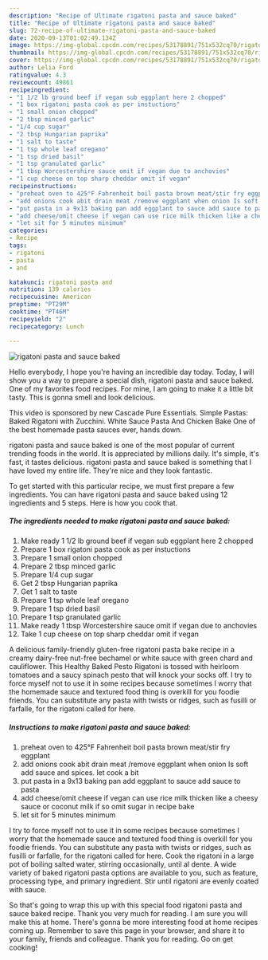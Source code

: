 ```yaml
---
description: "Recipe of Ultimate rigatoni pasta and sauce baked"
title: "Recipe of Ultimate rigatoni pasta and sauce baked"
slug: 72-recipe-of-ultimate-rigatoni-pasta-and-sauce-baked
date: 2020-09-13T01:02:49.134Z
image: https://img-global.cpcdn.com/recipes/53178891/751x532cq70/rigatoni-pasta-and-sauce-baked-recipe-main-photo.jpg
thumbnail: https://img-global.cpcdn.com/recipes/53178891/751x532cq70/rigatoni-pasta-and-sauce-baked-recipe-main-photo.jpg
cover: https://img-global.cpcdn.com/recipes/53178891/751x532cq70/rigatoni-pasta-and-sauce-baked-recipe-main-photo.jpg
author: Lelia Ford
ratingvalue: 4.3
reviewcount: 49861
recipeingredient:
- "1 1/2 lb ground beef if vegan sub eggplant here 2 chopped"
- "1 box rigatoni pasta cook as per instuctions"
- "1 small onion chopped"
- "2 tbsp minced garlic"
- "1/4 cup sugar"
- "2 tbsp Hungarian paprika"
- "1 salt to taste"
- "1 tsp whole leaf oregano"
- "1 tsp dried basil"
- "1 tsp granulated garlic"
- "1 tbsp Worcestershire sauce omit if vegan due to anchovies"
- "1 cup cheese on top sharp cheddar omit if vegan"
recipeinstructions:
- "preheat oven to 425°F Fahrenheit boil pasta brown meat/stir fry eggplant"
- "add onions cook abit drain meat /remove eggplant when onion Is soft add sauce and spices. let cook a bit"
- "put pasta in a 9x13 baking pan add eggplant to sauce add sauce to pasta"
- "add cheese/omit cheese if vegan can use rice milk thicken like a cheesy sauce or coconut milk if so omit sugar in recipe bake"
- "let sit for 5 minutes minimum"
categories:
- Recipe
tags:
- rigatoni
- pasta
- and

katakunci: rigatoni pasta and 
nutrition: 139 calories
recipecuisine: American
preptime: "PT29M"
cooktime: "PT46M"
recipeyield: "2"
recipecategory: Lunch

---
```



![rigatoni pasta and sauce baked](https://img-global.cpcdn.com/recipes/53178891/751x532cq70/rigatoni-pasta-and-sauce-baked-recipe-main-photo.jpg)

Hello everybody, I hope you're having an incredible day today. Today, I will show you a way to prepare a special dish, rigatoni pasta and sauce baked. One of my favorites food recipes. For mine, I am going to make it a little bit tasty. This is gonna smell and look delicious.

This video is sponsored by new Cascade Pure Essentials. Simple Pastas: Baked Rigatoni with Zucchini. White Sauce Pasta And Chicken Bake One of the best homemade pasta sauces ever, hands down.

rigatoni pasta and sauce baked is one of the most popular of current trending foods in the world. It is appreciated by millions daily. It's simple, it's fast, it tastes delicious. rigatoni pasta and sauce baked is something that I have loved my entire life. They're nice and they look fantastic.


To get started with this particular recipe, we must first prepare a few ingredients. You can have rigatoni pasta and sauce baked using 12 ingredients and 5 steps. Here is how you cook that.

<!--inarticleads1-->

##### The ingredients needed to make rigatoni pasta and sauce baked:

1. Make ready 1 1/2 lb ground beef if vegan sub eggplant here 2 chopped
1. Prepare 1 box rigatoni pasta cook as per instuctions
1. Prepare 1 small onion chopped
1. Prepare 2 tbsp minced garlic
1. Prepare 1/4 cup sugar
1. Get 2 tbsp Hungarian paprika
1. Get 1 salt to taste
1. Prepare 1 tsp whole leaf oregano
1. Prepare 1 tsp dried basil
1. Prepare 1 tsp granulated garlic
1. Make ready 1 tbsp Worcestershire sauce omit if vegan due to anchovies
1. Take 1 cup cheese on top sharp cheddar omit if vegan


A delicious family-friendly gluten-free rigatoni pasta bake recipe in a creamy dairy-free nut-free bechamel or white sauce with green chard and cauliflower. This Healthy Baked Pesto Rigatoni is tossed with heirloom tomatoes and a saucy spinach pesto that will knock your socks off. I try to force myself not to use it in some recipes because sometimes I worry that the homemade sauce and textured food thing is overkill for you foodie friends. You can substitute any pasta with twists or ridges, such as fusilli or farfalle, for the rigatoni called for here. 

<!--inarticleads2-->

##### Instructions to make rigatoni pasta and sauce baked:

1. preheat oven to 425°F Fahrenheit boil pasta brown meat/stir fry eggplant
1. add onions cook abit drain meat /remove eggplant when onion Is soft add sauce and spices. let cook a bit
1. put pasta in a 9x13 baking pan add eggplant to sauce add sauce to pasta
1. add cheese/omit cheese if vegan can use rice milk thicken like a cheesy sauce or coconut milk if so omit sugar in recipe bake
1. let sit for 5 minutes minimum


I try to force myself not to use it in some recipes because sometimes I worry that the homemade sauce and textured food thing is overkill for you foodie friends. You can substitute any pasta with twists or ridges, such as fusilli or farfalle, for the rigatoni called for here. Cook the rigatoni in a large pot of boiling salted water, stirring occasionally, until al dente. A wide variety of baked rigatoni pasta options are available to you, such as feature, processing type, and primary ingredient. Stir until rigatoni are evenly coated with sauce. 

So that's going to wrap this up with this special food rigatoni pasta and sauce baked recipe. Thank you very much for reading. I am sure you will make this at home. There's gonna be more interesting food at home recipes coming up. Remember to save this page in your browser, and share it to your family, friends and colleague. Thank you for reading. Go on get cooking!
